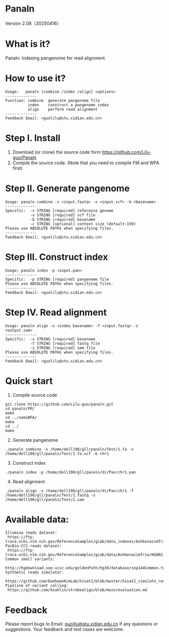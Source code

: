 # Panaln
 Version 2.08（20250416）

# What is it?
 Panaln: Indexing pangenome for read alignment.

# How to use it?
 ```
 Usage:   panaln [combine /index /align] <options>  
 --------------  
 Function: combine  generate pangenome file  
           index    construct a pangenome index  
           align    perform read alignment  
 --------------  
 Feedback Email: <guolilu@stu.xidian.edu.cn> 
 ``` 

# Step I. Install
  1. Download (or clone) the source code form https://github.com/Lilu-guo/Panaln  
  2. Compile the source code. (Note that you need to compile FM and WFA first)  

# Step II. Generate pangenome
 ```
 Usage: panaln combine -s <input.fasta> -v <input.vcf> -b <basename>  
 --------------  
 Specific:  -s STRING [required] reference genome  
            -v STRING [required] vcf file  
            -b STRING [required] basename  
            -c STRING [optional] context size (default:150)  
 Please use ABSOLUTE PATHs when specifying files.  
 --------------  
Feedback Email: <guolilu@stu.xidian.edu.cn>  
```
     
# Step III. Construct index
 ```
 Usage: panaln index -p <input.pan>  
 --------------  
 Specific:  -p STRING [required] pangenome file  
 Please use ABSOLUTE PATHs when specifying files.  
 --------------  
 Feedback Email: <guolilu@stu.xidian.edu.cn>  
 ```
  
# Step IV. Read alignment
 ```
 Usage: panaln align -x <index_basename> -f <input.fastq> -s <output.sam>  
 --------------  
 Specific:  -x STRING [required] basename  
            -f STRING [required] fastq file  
            -s STRING [required] smm file  
 Please use ABSOLUTE PATHs when specifying files.  
 --------------
 Feedback Email: <guolilu@stu.xidian.edu.cn>
 ```
  
# Quick start
  1. Compile source code
  ```
  git clone https://github.com/Lilu-guo/panaln.git
  cd panaln/FM/  
  make
  cd ../semiWFA/
  make
  cd ../
  make
  ```
  2. Generate pangenome
  ```
  ./panaln combine -s /home/dell198/gll/panaln/Test/1.fa -v /home/dell198/gll/panaln/Test/1.fa.vcf -b chr1
  ```
  3. Construct index
  ```
  ./panaln index -p /home/dell198/gll/panaln/dirPan/chr1.pan
  ```

  4. Read alignment
  ```
  ./panaln align -x /home/dell198/gll/panaln/dirPan/chr1 -f /home/dell198/gll/panaln/Test/1.fastq -s /home/dell198/gll/panaln/Test/1.sam
  ```

# Available data:
 ```
 Illumina reads dataset:   
  https://ftp-trace.ncbi.nlm.nih.gov/ReferenceSamples/giab/data_indexes/AshkenazimTrio/sequence.index.AJtrio_Illumina_2x250bps_06012016_updated.HG004   
 PacBio-CCS reads dataset:   
  https://ftp-trace.ncbi.nlm.nih.gov/ReferenceSamples/giab/data/AshkenazimTrio/HG002_NA24385_son/PacBio_CCS_10kb/m54238_180628_014238.Q20.fastq   
 Common small variants:   
  http://hgdownload.soe.ucsc.edu/goldenPath/hg38/database/snp144Common.txt.gz   
 Synthetic reads simulator:   
  https://github.com/DaehwanKimLab/hisat2/blob/master/hisat2_simulate_reads.py    
 Pipeline of variant calling:   
  https://github.com/ksahlin/strobealign/blob/main/evaluation.md   
 ```
   
# Feedback
 Please report bugs to Email: guolilu@stu.xidian.edu.cn if any questions or suggestions. 
 Your feedback and test cases are welcome.
